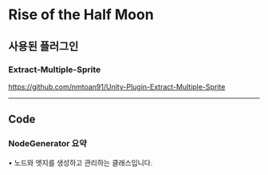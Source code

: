 # Rise of the Half Moon

## 사용된 플러그인
### Extract-Multiple-Sprite
https://github.com/nmtoan91/Unity-Plugin-Extract-Multiple-Sprite

--------------------------------------------------------------------------------------------------------------------------------------------
## Code

### NodeGenerator 요약
•	노드와 엣지를 생성하고 관리하는 클래스입니다.
